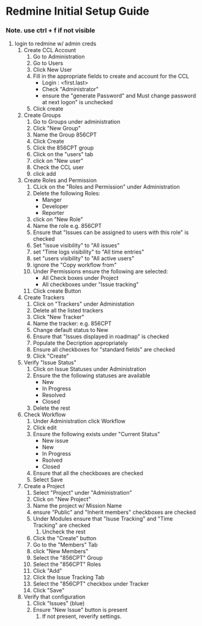 
# Redmine Initial Setup Guide
### Note. use ctrl + f if not visible

1. login to redmine w/ admin creds
	1. Create CCL Account
		1. Go to Administration
		2. Go to Users
		3. Click New User
		4. Fill in the appropriate fields to create and account for the CCL
			* Login : <first.last>
			* Check "Administrator"
			* ensure the "generate Password" and Must change password at next logon" is unchecked
		5. Click create
	2. Create Groups
		1. Go to Groups under administration
		2. Click "New Group"
		3. Name the Group 856CPT
		4. Click Create
		5. Click the 856CPT group
		6. Click on the "users" tab
		7. click on "New user"
		8. Check the CCL user
		9. click add
	3. Create Roles and Permission
		1. CLick on the "Roles and Permission" under Administration
		2. Delete the following Roles:
			* Manger
			* Developer
			* Reporter
		3. click on "New Role"
		4.  Name the role e.g. 856CPT
		5. Ensure that "Issues can be assigned to users with this role" is checked
		6. Set "issue visibility" to "All issues"
		7. set "Time logs visibility" to "All time entries"
		8. set "users visibility" to "All active users"
		9. ignore the "Copy workflow from"
		10. Under Permissions ensure the following are selected:
			* All Check boxes under Project
			* All checkboxes under "Issue tracking"
		11. Click create Button
	4. Create Trackers
		1. Click on "Trackers" under Administation
		2. Delete all the listed trackers
		3. Click "New Tracker"
		4. Name the tracker: e.g. 856CPT
		5. Change default status to New
		6. Ensure that "Issues displayed in roadmap" is checked
		7. Populate the Decription appropriately
		8. Ensure all checkboxes for "standard fields" are checked
		9. Click "Create"
	5. Verify "Issue Status"
		1. Click on Issue Statuses under Administration
		2. Ensure the the following statuses are available
			* New
			* In Progress
			* Resolved
			* Closed
		3. Delete the rest
	6. Check Workflow
		1. Under Administration click Workflow
		2. Click edit
		3. Ensure the following exists under "Current Status"
			* New issue
			* New
			* In Progress
			* Rsolved
			* Closed
		4. Ensure that all the checkboxes are checked
		5. Select Save
	7. Create a Project
		1. Select "Project" under "Administration"
		2. Click on "New Project"
		3. Name the project w/ Mission Name
		4. ensure "Public" and "Inherit members" checkboxes are checked
		5. Under Modules ensure that "Isuse Tracking" and "Time Tracking" are checked
			1. Uncheck the rest
		7. Click the "Create" button
		8. Go to the "Members" Tab
		9. click "New Members"
		10. Select the "856CPT" Group
		11. Select the "856CPT" Roles
		12. Click "Add"
		13. Click the Issue Tracking Tab
		14. Select the "856CPT" checkbox under Tracker
		15. Click "Save"
	8. Verify that configuration
		1. Click "Issues" (blue)
		2. Ensure "New Issue" button is present
			1. If not present, reverify settings.	
